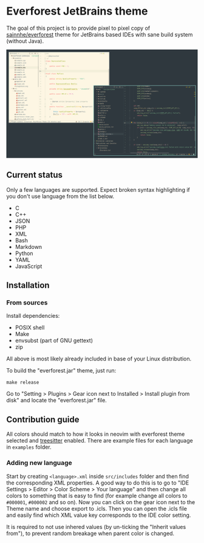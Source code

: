 # Everforest JetBrains theme

The goal of this project is to provide pixel to pixel copy
of [sainnhe/everforest](https://github.com/sainnhe/everforest)
theme for JetBrains based IDEs with sane build system (without Java).

![screenshot](screenshot.png)

## Current status

Only a few languages are supported. Expect broken syntax highlighting if you don't use language from the list below.

- C
- C++
- JSON
- PHP
- XML
- Bash
- Markdown
- Python
- YAML
- JavaScript

## Installation

### From sources

Install dependencies:

- POSIX shell
- Make
- envsubst (part of GNU gettext)
- zip

All above is most likely already included in base of your Linux distribution.

To build the "everforest.jar" theme, just run:

```shell
make release
```

Go to "Setting > Plugins > Gear icon next to Installed > Install plugin from disk" and locate the "everforest.jar" file.

## Contribution guide

All colors should match to how it looks in neovim with everforest theme selected and
[treesitter](https://github.com/nvim-treesitter/nvim-treesitter) enabled. There are example files for each language
in `examples` folder.

### Adding new language

Start by creating `<language>.xml` inside `src/includes` folder and then find the corresponding XML properties. A good
way to do this is to go to "IDE Settings > Editor > Color Scheme > Your language" and then change all colors to
something that is easy to find (for example change all colors to `#000001`, `#000002` and so on). Now you can click on the
gear icon next to the Theme name and choose export to .icls. Then you can open the .icls file and easily find which XML
value key corresponds to the IDE color setting.

It is required to not use inhered values (by un-ticking the "Inherit values from"), to prevent random breakage when
parent color is changed.